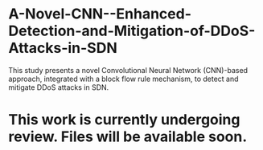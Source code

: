 # A-Novel-CNN--Enhanced-Detection-and-Mitigation-of-DDoS-Attacks-in-SDN
This study presents a novel Convolutional Neural Network (CNN)-based approach, integrated with a block flow rule mechanism, to detect and mitigate DDoS attacks in SDN.


# This work is currently undergoing review. Files will be available soon.
